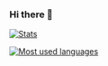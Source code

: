 ### Hi there 👋

[![Stats](https://github-readme-stats.vercel.app/api?username=olback&show_icons=true&theme=gruvbox&cache_seconds=1800)](https://github.com/olback)


[![Most used languages](https://github-readme-stats.vercel.app/api/top-langs/?username=olback&theme=gruvbox&layout=compact&langs_count=6&cache_seconds=1800)](https://github.com/olback)

